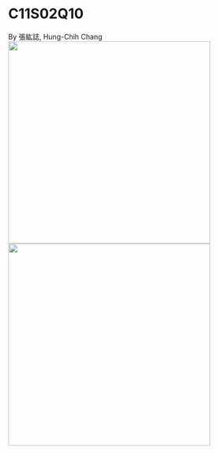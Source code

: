 # C11S02Q10
By 張紘誌, Hung-Chih Chang
<img width="409" src="https://github.com/user-attachments/assets/c3c75317-bcc6-4ce2-b416-088eda2911a3"/>  
<img width="409" src="https://github.com/user-attachments/assets/ecb7d0b2-ea70-4e43-aca9-47411428563a"/>  
